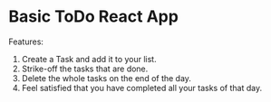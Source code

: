 # Basic ToDo React App

Features:

1. Create a Task and add it to your list.
2. Strike-off the tasks that are done.
3. Delete the whole tasks on the end of the day.
4. Feel satisfied that you have completed all your tasks of that day.
